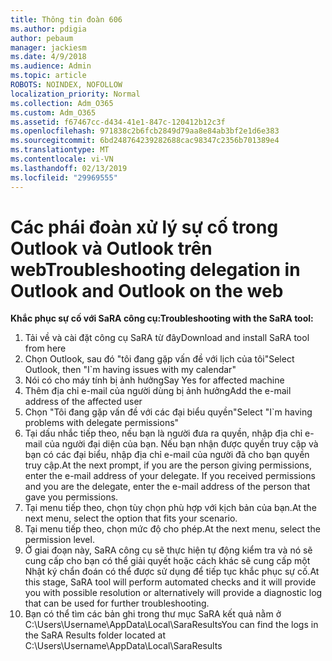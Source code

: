```yaml
---
title: Thông tin đoàn 606
ms.author: pdigia
author: pebaum
manager: jackiesm
ms.date: 4/9/2018
ms.audience: Admin
ms.topic: article
ROBOTS: NOINDEX, NOFOLLOW
localization_priority: Normal
ms.collection: Adm_O365
ms.custom: Adm_O365
ms.assetid: f67467cc-d434-41e1-847c-120412b12c3f
ms.openlocfilehash: 971838c2b6fcb2849d79aa8e84ab3bf2e1d6e383
ms.sourcegitcommit: 6bd248764239282688cac98347c2356b701389e4
ms.translationtype: MT
ms.contentlocale: vi-VN
ms.lasthandoff: 02/13/2019
ms.locfileid: "29969555"
---
```

# <a name="troubleshooting-delegation-in-outlook-and-outlook-on-the-web"></a><span data-ttu-id="39430-102">Các phái đoàn xử lý sự cố trong Outlook và Outlook trên web</span><span class="sxs-lookup"><span data-stu-id="39430-102">Troubleshooting delegation in Outlook and Outlook on the web</span></span>

<span data-ttu-id="39430-103">**Khắc phục sự cố với SaRA công cụ:**</span><span class="sxs-lookup"><span data-stu-id="39430-103">**Troubleshooting with the SaRA tool:**</span></span>

1. <span data-ttu-id="39430-104">Tải về và cài đặt công cụ SaRA từ đây</span><span class="sxs-lookup"><span data-stu-id="39430-104">Download and install SaRA tool from here</span></span>
1. <span data-ttu-id="39430-105">Chọn Outlook, sau đó "tôi đang gặp vấn đề với lịch của tôi"</span><span class="sxs-lookup"><span data-stu-id="39430-105">Select Outlook, then "I\`m having issues with my calendar"</span></span>
1. <span data-ttu-id="39430-106">Nói có cho máy tính bị ảnh hưởng</span><span class="sxs-lookup"><span data-stu-id="39430-106">Say Yes for affected machine</span></span>
1. <span data-ttu-id="39430-107">Thêm địa chỉ e-mail của người dùng bị ảnh hưởng</span><span class="sxs-lookup"><span data-stu-id="39430-107">Add the e-mail address of the affected user</span></span>
1. <span data-ttu-id="39430-108">Chọn "Tôi đang gặp vấn đề với các đại biểu quyền"</span><span class="sxs-lookup"><span data-stu-id="39430-108">Select "I\`m having problems with delegate permissions"</span></span>
1. <span data-ttu-id="39430-p101">Tại dấu nhắc tiếp theo, nếu bạn là người đưa ra quyền, nhập địa chỉ e-mail của người đại diện của bạn. Nếu bạn nhận được quyền truy cập và bạn có các đại biểu, nhập địa chỉ e-mail của người đã cho bạn quyền truy cập.</span><span class="sxs-lookup"><span data-stu-id="39430-p101">At the next prompt, if you are the person giving permissions, enter the e-mail address of your delegate. If you received permissions and you are the delegate, enter the e-mail address of the person that gave you permissions.</span></span>
1. <span data-ttu-id="39430-111">Tại menu tiếp theo, chọn tùy chọn phù hợp với kịch bản của bạn.</span><span class="sxs-lookup"><span data-stu-id="39430-111">At the next menu, select the option that fits your scenario.</span></span> 
1. <span data-ttu-id="39430-112">Tại menu tiếp theo, chọn mức độ cho phép.</span><span class="sxs-lookup"><span data-stu-id="39430-112">At the next menu, select the permission level.</span></span>
1. <span data-ttu-id="39430-113">Ở giai đoạn này, SaRA công cụ sẽ thực hiện tự động kiểm tra và nó sẽ cung cấp cho bạn có thể giải quyết hoặc cách khác sẽ cung cấp một Nhật ký chẩn đoán có thể được sử dụng để tiếp tục khắc phục sự cố.</span><span class="sxs-lookup"><span data-stu-id="39430-113">At this stage, SaRA tool will perform automated checks and it will provide you with possible resolution or alternatively will provide a diagnostic log that can be used for further troubleshooting.</span></span>
1. <span data-ttu-id="39430-114">Bạn có thể tìm các bản ghi trong thư mục SaRA kết quả nằm ở C:\Users\Username\AppData\Local\SaraResults</span><span class="sxs-lookup"><span data-stu-id="39430-114">You can find the logs in the SaRA Results folder located at C:\Users\Username\AppData\Local\SaraResults</span></span>